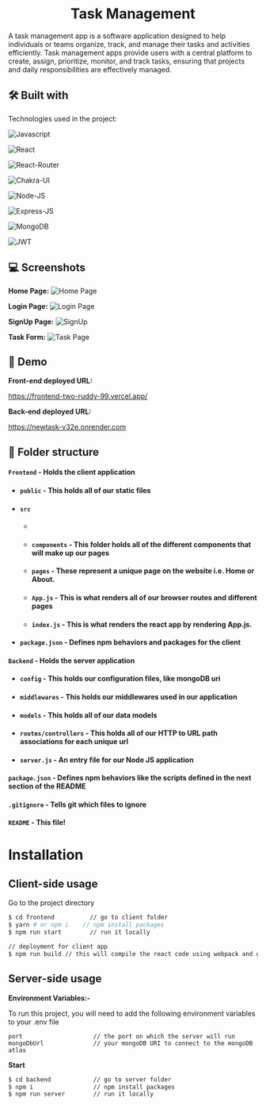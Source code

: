 <h1 align="center" id="title">Task Management</h1>
A task management app is a software application designed to help individuals or teams organize, 
track, and manage their tasks and activities efficiently. 
Task management apps provide users with a central platform to create, assign, prioritize, monitor,
and track tasks, ensuring that projects and daily responsibilities are effectively managed.


## 🛠 Built with 

Technologies used in the project:

![Javascript](https://img.shields.io/badge/JavaScript-323330?style=for-the-badge&amp;logo=javascript&amp;logoColor=F7DF1E)

![React](https://img.shields.io/badge/React-20232A?style=for-the-badge&amp;logo=react&amp;logoColor=61DAFB)

![React-Router](https://img.shields.io/badge/React_Router-CA4245?style=for-the-badge&amp;logo=react-router&amp;logoColor=white)



![Chakra-UI](https://img.shields.io/badge/Chakra--UI-319795?style=for-the-badge&amp;logo=chakra-ui&amp;logoColor=white)

![Node-JS](https://img.shields.io/badge/Node.js-339933?style=for-the-badge&amp;logo=nodedotjs&amp;logoColor=white)

![Express-JS](https://img.shields.io/badge/Express.js-000000?style=for-the-badge&amp;logo=express&amp;logoColor=white)

![MongoDB](https://img.shields.io/badge/MongoDB-4EA94B?style=for-the-badge&amp;logo=mongodb&amp;logoColor=white)

![JWT](https://img.shields.io/badge/JWT-black?style=for-the-badge&amp;logo=JSON%20web%20tokens)

## 💻 Screenshots

**Home Page:**
![Home Page](https://github.com/Gurjazz18/company-assignment/assets/96822665/5a7b3a17-d3ca-4011-bdaf-94096919eee6)


**Login Page:**
![Login Page](https://github.com/Gurjazz18/company-assignment/assets/96822665/bc7cefa9-845b-4683-ab88-9372a9e55132)



**SignUp Page:**
![SignUp](https://github.com/Gurjazz18/company-assignment/assets/96822665/5408e38c-f3eb-436e-8318-f00e511610a4)

**Task Form:**
![Task Page](https://github.com/Gurjazz18/company-assignment/assets/96822665/4f703e5e-e788-47cd-958e-24a8fcc563e4)






## 🚀 Demo

**Front-end deployed URL:**

https://frontend-two-ruddy-99.vercel.app/

**Back-end deployed URL:**

https://newtask-v32e.onrender.com

##  📁 Folder structure
#### `Frontend` - Holds the client application
- #### `public` - This holds all of our static files
- #### `src`
    -
    - #### `components` - This folder holds all of the different components that will make up our pages
    - #### `pages` - These represent a unique page on the website i.e. Home or About. 
  
    - #### `App.js` - This is what renders all of our browser routes and different pages
    - #### `index.js` - This is what renders the react app by rendering App.js.
- #### `package.json` - Defines npm behaviors and packages for the client
#### `Backend` - Holds the server application
- #### `config` - This holds our configuration files, like mongoDB uri
- #### `middlewares` - This holds our middlewares used in our application
- #### `models` - This holds all of our data models 
- #### `routes/controllers` - This holds all of our HTTP to URL path associations for each unique url
- #### `server.js` - An entry file for our Node JS application
#### `package.json` - Defines npm behaviors like the scripts defined in the next section of the README
#### `.gitignore` - Tells git which files to ignore
#### `README` - This file!
# Installation


## Client-side usage

Go to the project directory

```bash
$ cd frontend          // go to client folder
$ yarn # or npm i    // npm install packages
$ npm run start        // run it locally

// deployment for client app
$ npm run build // this will compile the react code using webpack and generate a folder called docs in the root level
```
## Server-side usage

**Environment Variables:-**

To run this project, you will need to add the following environment variables to your .env file

```
port                    // the port on which the server will run
mongoDbUrl              // your mongoDB URI to connect to the mongoDB atlas

```

**Start**

```bash
$ cd backend            // go to server folder
$ npm i                 // npm install packages
$ npm run server        // run it locally
```
